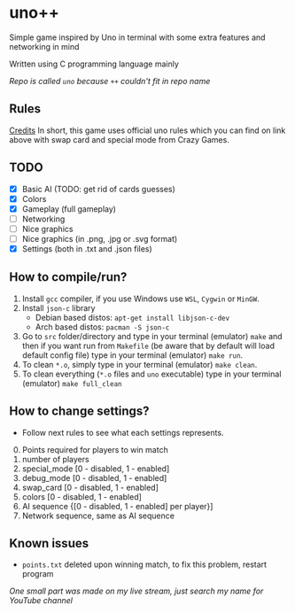 # uno++
Simple game inspired by Uno in terminal with some extra features and networking in mind

Written using C programming language mainly

*Repo is called `uno` because `++` couldn't fit in repo name*

## Rules
[Credits](https://en.wikipedia.org/wiki/Uno_(card_game))
In short, this game uses official uno rules which you can find on link above with swap card and special mode from Crazy Games.

## TODO
- [x] Basic AI (TODO: get rid of cards guesses)
- [x] Colors
- [x] Gameplay (full gameplay)
- [ ] Networking
- [ ] Nice graphics
- [ ] Nice graphics (in .png, .jpg or .svg format)
- [x] Settings (both in .txt and .json files)

## How to compile/run?
1. Install `gcc` compiler, if you use Windows use `WSL`, `Cygwin` or `MinGW`.
2. Install `json-c` library
    - Debian based distos: `apt-get install libjson-c-dev`
    - Arch based distos: `pacman -S json-c`
2. Go to `src` folder/directory and type in your terminal (emulator) `make` and then if you want run from `Makefile` (be aware that by default 
will load default config file) type in your terminal (emulator) `make run`.
3. To clean `*.o`, simply type in your terminal (emulator) `make clean`.
4. To clean everything (`*.o` files and `uno` executable) type in your terminal (emulator) `make full_clean`

## How to change settings?
- Follow next rules to see what each settings represents.
0. Points required for players to win match
1. number of players
2. special_mode [0 - disabled, 1 - enabled]
3. debug_mode [0 - disabled, 1 - enabled]
4. swap_card [0 - disabled, 1 - enabled]
5. colors [0 - disabled, 1 - enabled]
6. AI sequence {[0 - disabled, 1 - enabled] per player}]
7. Network sequence, same as AI sequence

## Known issues
- `points.txt` deleted upon winning match, to fix this problem, restart program

*One small part was made on my live stream, just search my name for YouTube channel*
